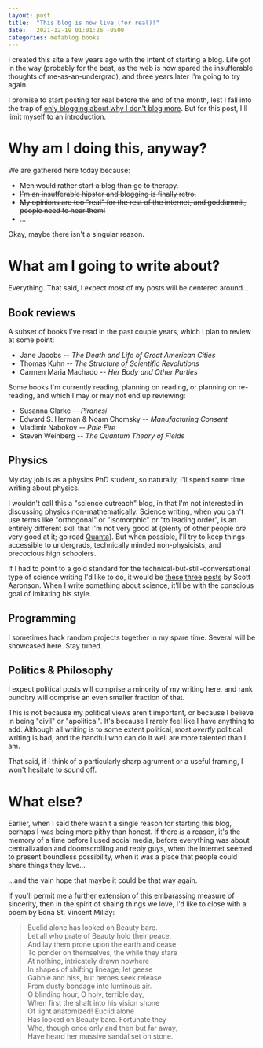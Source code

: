 ```yaml
---
layout: post
title:  "This blog is now live (for real)!"
date:   2021-12-19 01:01:26 -0500
categories: metablog books
---
```


I created this site a few years ago with the intent of starting a blog. Life got in the way
(probably for the best, as the web is now spared the insufferable thoughts of me-as-an-undergrad),
and three years later I'm going to try again.

I promise to start posting for real before the end of the month, lest I fall into the trap of [only
blogging about why I don't blog more](https://xkcd.com/621/). But for this post, I'll limit myself
to an introduction.

# Why am I doing this, anyway?

We are gathered here today because:

* ~~Men would rather start a blog than go to therapy.~~
* ~~I'm an insufferable hipster and blogging is finally retro.~~
* ~~My opinions are too "real" for the rest of the internet, and goddammit, people need to hear them!~~
* ...

Okay, maybe there isn't a singular reason.

# What am I going to write about?

Everything. That said, I expect most of my posts will be centered around...

## Book reviews

A subset of books I've read in the past couple years, which I plan to review at some point:

* Jane Jacobs -- *The Death and Life of Great American Cities*
* Thomas Kuhn -- *The Structure of Scientific Revolutions*
* Carmen Maria Machado -- *Her Body and Other Parties*

Some books I'm currently reading, planning on reading, or planning on re-reading, and which I may or may
not end up reviewing:

* Susanna Clarke -- *Piranesi*
* Edward S. Herman & Noam Chomsky -- *Manufacturing Consent*
* Vladimir Nabokov -- *Pale Fire*
* Steven Weinberg -- *The Quantum Theory of Fields*

## Physics

My day job is as a physics PhD student, so naturally, I'll spend some time writing about physics.

I wouldn't call this a "science outreach" blog, in that I'm not interested in discussing physics
non-mathematically. Science writing, when you can't use terms like "orthogonal" or "isomorphic" or
"to leading order", is an entirely different skill that I'm not very good at (plenty of other people
*are* very good at it; go read [Quanta](https://www.quantamagazine.org/)). But when possible, I'll
try to keep things accessible to undergrads, technically minded non-physicists, and precocious high
schoolers.

If I had to point to a gold standard for the technical-but-still-conversational type of science
writing I'd like to do, it would be [these](https://scottaaronson.blog/?p=3327)
[three](https://scottaaronson.blog/?p=3712) [posts](https://scottaaronson.blog/?p=122) by Scott
Aaronson. When I write something about science, it'll be with the conscious goal of imitating his
style.

## Programming

I sometimes hack random projects together in my spare time. Several will be showcased here. Stay tuned.

## Politics & Philosophy

I expect political posts will comprise a minority of my writing here, and rank punditry will
comprise an even smaller fraction of that.

This is not because my political views aren't important, or because I believe in being "civil" or
"apolitical". It's because I rarely feel like I have anything to add. Although all writing is to
some extent political, most *overtly* political writing is bad, and the handful who can do it well
are more talented than I am.

That said, if I think of a particularly sharp agrument or a useful framing, I won't hesitate to
sound off.

# What else?

Earlier, when I said there wasn't a single reason for starting this blog, perhaps I was being more
pithy than honest. If there *is* a reason, it's the memory of a time before I used social media,
before everything was about centralization and doomscrolling and reply guys, when the internet
seemed to present boundless possibility, when it was a place that people could share things they
love...

...and the vain hope that maybe it could be that way again.

If you'll permit me a further extension of this embarassing measure of sincerity, then in the spirit
of shaing things we love, I'd like to close with a poem by Edna St. Vincent Millay:

> Euclid alone has looked on Beauty bare.  
> Let all who prate of Beauty hold their peace,  
> And lay them prone upon the earth and cease  
> To ponder on themselves, the while they stare  
> At nothing, intricately drawn nowhere  
> In shapes of shifting lineage; let geese  
> Gabble and hiss, but heroes seek release  
> From dusty bondage into luminous air.  
> O blinding hour, O holy, terrible day,  
> When first the shaft into his vision shone  
> Of light anatomized! Euclid alone  
> Has looked on Beauty bare. Fortunate they  
> Who, though once only and then but far away,  
> Have heard her massive sandal set on stone.
